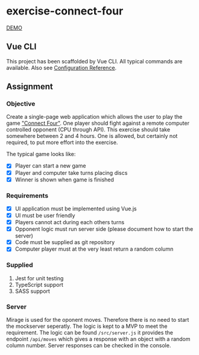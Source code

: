 # exercise-connect-four

 [DEMO](https://connect-four.now.sh)

## Vue CLI

This project has been scaffolded by Vue CLI. All typical commands are available.
Also see [Configuration Reference](https://cli.vuejs.org/config/).

## Assignment

### Objective

Create a single-page web application which allows the user to play the game ["Connect Four"](https://en.wikipedia.org/wiki/Connect_Four). One player should fight against a remote computer controlled opponent (CPU through API). This exercise should take somewhere between 2 and 4 hours. One is allowed, but certainly not required, to put more effort into the exercise.

The typical game looks like:

-   [x] Player can start a new game
-   [x] Player and computer take turns placing discs
-   [x] Winner is shown when game is finished

### Requirements

-   [x] UI application must be implemented using Vue.js
-   [x] UI must be user friendly
-   [x] Players cannot act during each others turns
-   [x] Opponent logic must run server side (please document how to start the server)
-   [x] Code must be supplied as git repository
-   [x] Computer player must at the very least return a random column

### Supplied

1. Jest for unit testing
1. TypeScript support
1. SASS support

### Server
Mirage is used for the oponent moves. Therefore there is no need to start the mockserver seperatly. The logic is kept to a MVP to meet the requirement. The logic can be found ```/src/server.js``` it provides the endpoint ```/api/moves``` which gives a response with an object with a random column number. Server responses can be checked in the console.



